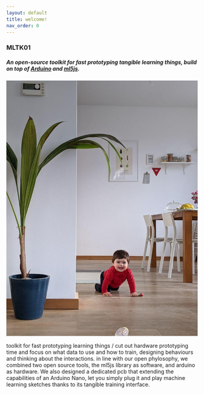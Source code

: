 ```yaml
---
layout: default
title: welcome!
nav_order: 0
---
```


### MLTK01

##### An open-source toolkit for fast prototyping tangible _learning things_, build on top of [Arduino](https://www.arduino.cc/) and [ml5js](https://ml5js.org/).

![alt text](./assets/photo_2020-03-05_07-33-09.jpg "aida bellissima")

toolkit for fast prototyping learning things / cut out hardware prototyping time and focus on what data to use and how to train, designing behaviours and thinking about the interactions.
in line with our open phylosophy, we combined two open source tools, the ml5js library as software, and arduino as hardware. We also designed a dedicated pcb that extending the capabilities of an Arduino Nano, let you simply plug it and play machine learning sketches thanks to its tangible training interface.
